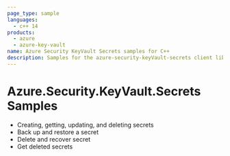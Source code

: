 ```yaml
---
page_type: sample
languages:
  - c++ 14
products:
  - azure
  - azure-key-vault
name: Azure Security KeyVault Secrets samples for C++
description: Samples for the azure-security-keyVault-secrets client library.
---
```


# Azure.Security.KeyVault.Secrets Samples

- Creating, getting, updating, and deleting secrets
- Back up and restore a secret
- Delete and recover secret
- Get deleted secrets